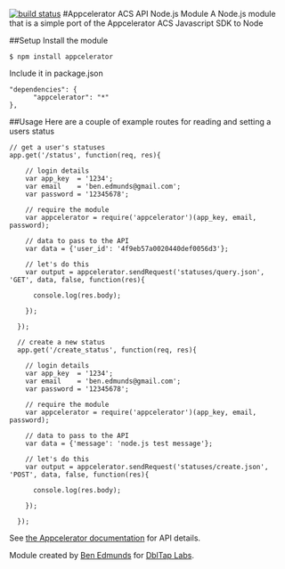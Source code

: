 [![build status](https://secure.travis-ci.org/DblTapLabs/Node-Appcelerator.png)](http://travis-ci.org/DblTapLabs/Node-Appcelerator)
#Appcelerator ACS API Node.js Module
A Node.js module that is a simple port of the Appcelerator ACS Javascript SDK to Node  


##Setup
Install the module  

	$ npm install appcelerator

Include it in package.json

	"dependencies": {
    	  "appcelerator": "*"
  	},


##Usage
Here are a couple of example routes for reading and setting a users status
  
	// get a user's statuses
	app.get('/status', function(req, res){

		// login details
	    var app_key  = '1234';
	    var email    = 'ben.edmunds@gmail.com';
	    var password = '12345678';

	    // require the module
	    var appcelerator = require('appcelerator')(app_key, email, password);

	    // data to pass to the API
	    var data = {'user_id': '4f9eb57a0020440def0056d3'};

	    // let's do this
	    var output = appcelerator.sendRequest('statuses/query.json', 'GET', data, false, function(res){
	      
	      console.log(res.body);

	    });

	  });

	  // create a new status
	  app.get('/create_status', function(req, res){

	    // login details
	    var app_key  = '1234';
	    var email    = 'ben.edmunds@gmail.com';
	    var password = '12345678';

	    // require the module
	    var appcelerator = require('appcelerator')(app_key, email, password);

	    // data to pass to the API
	    var data = {'message': 'node.js test message'};

	    // let's do this
	    var output = appcelerator.sendRequest('statuses/create.json', 'POST', data, false, function(res){
	      
	      console.log(res.body);

	    });

	  });


See [the Appcelerator documentation](http://cloud.appcelerator.com/docs/api/v1/statuses/info) for API details.

Module created by [Ben Edmunds](http://benedmunds.com) for [DblTap Labs](http://dbltaplabs.com).